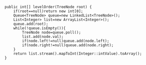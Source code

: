     public int[] levelOrder(TreeNode root) {
        if(root==null)return new int[0];
        Queue<TreeNode> queue=new LinkedList<TreeNode>();
        List<Integer> list=new ArrayList<Integer>();
        queue.add(root);
        while(!queue.isEmpty()){
            TreeNode node=queue.poll();
            list.add(node.val);
            if(node.left!=null)queue.add(node.left);
            if(node.right!=null)queue.add(node.right);
        }
        return list.stream().mapToInt(Integer::intValue).toArray();
    }
